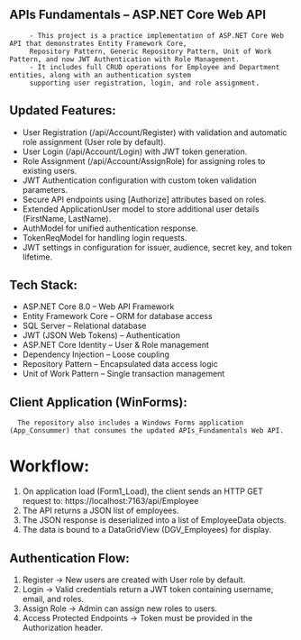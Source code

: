 ## APIs Fundamentals – ASP.NET Core Web API
         - This project is a practice implementation of ASP.NET Core Web API that demonstrates Entity Framework Core, 
         Repository Pattern, Generic Repository Pattern, Unit of Work Pattern, and now JWT Authentication with Role Management.
         - It includes full CRUD operations for Employee and Department entities, along with an authentication system
         supporting user registration, login, and role assignment.


## Updated Features:
   - User Registration (/api/Account/Register) with validation and automatic role assignment (User role by default).
   - User Login (/api/Account/Login) with JWT token generation.
   - Role Assignment (/api/Account/AssignRole) for assigning roles to existing users.
   - JWT Authentication configuration with custom token validation parameters.
   - Secure API endpoints using [Authorize] attributes based on roles.
   - Extended ApplicationUser model to store additional user details (FirstName, LastName).
   - AuthModel for unified authentication response.
   - TokenReqModel for handling login requests.
   - JWT settings in configuration for issuer, audience, secret key, and token lifetime.

## Tech Stack:
   - ASP.NET Core 8.0 – Web API Framework
   - Entity Framework Core – ORM for database access
   - SQL Server – Relational database
   - JWT (JSON Web Tokens) – Authentication
   - ASP.NET Core Identity – User & Role management
   - Dependency Injection – Loose coupling
   - Repository Pattern – Encapsulated data access logic
   - Unit of Work Pattern – Single transaction management


 ##  Client Application (WinForms):
      The repository also includes a Windows Forms application (App_Consummer) that consumes the updated APIs_Fundamentals Web API.
      
# Workflow:
  1. On application load (Form1_Load), the client sends an HTTP GET request to:  https://localhost:7163/api/Employee
  2. The API returns a JSON list of employees.
  3. The JSON response is deserialized into a list of EmployeeData objects.
  4. The data is bound to a DataGridView (DGV_Employees) for display.

          
 ##  Authentication Flow:
   1. Register → New users are created with User role by default.
   2. Login → Valid credentials return a JWT token containing username, email, and roles.
   3. Assign Role → Admin can assign new roles to users.
   4. Access Protected Endpoints → Token must be provided in the Authorization header.

